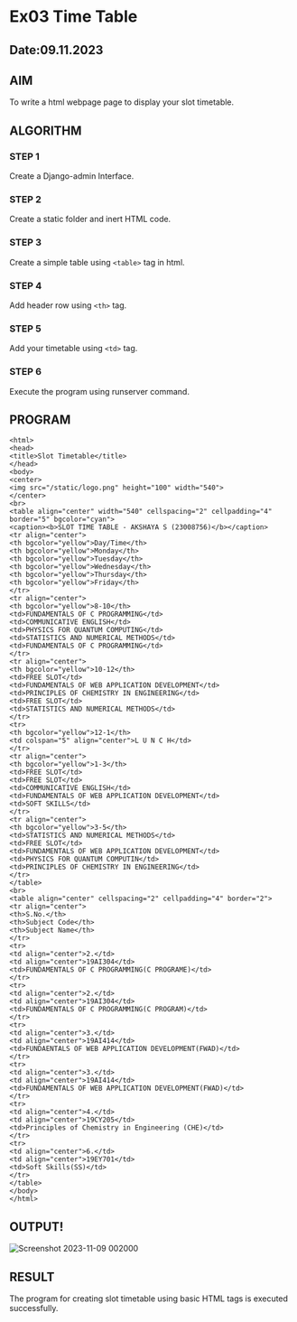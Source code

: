 # Ex03 Time Table
## Date:09.11.2023

## AIM
To write a html webpage page to display your slot timetable.

## ALGORITHM
### STEP 1
Create a Django-admin Interface.

### STEP 2
Create a static folder and inert HTML code.

### STEP 3
Create a simple table using ```<table>``` tag in html.

### STEP 4
Add header row using ```<th>``` tag.

### STEP 5
Add your timetable using ```<td>``` tag.

### STEP 6
Execute the program using runserver command.

## PROGRAM
```
<html>
<head>
<title>Slot Timetable</title>
</head>
<body>
<center>
<img src="/static/logo.png" height="100" width="540">
</center>
<br>
<table align="center" width="540" cellspacing="2" cellpadding="4" border="5" bgcolor="cyan">
<caption><b>SLOT TIME TABLE - AKSHAYA S (23008756)</b></caption>
<tr align="center">
<th bgcolor="yellow">Day/Time</th>
<th bgcolor="yellow">Monday</th>
<th bgcolor="yellow">Tuesday</th>
<th bgcolor="yellow">Wednesday</th>
<th bgcolor="yellow">Thursday</th>
<th bgcolor="yellow">Friday</th>
</tr>
<tr align="center">
<th bgcolor="yellow">8-10</th>
<td>FUNDAMENTALS OF C PROGRAMMING</td>
<td>COMMUNICATIVE ENGLISH</td>
<td>PHYSICS FOR QUANTUM COMPUTING</td>
<td>STATISTICS AND NUMERICAL METHODS</td>
<td>FUNDAMENTALS OF C PROGRAMMING</td>
</tr>
<tr align="center">
<th bgcolor="yellow">10-12</th>
<td>FREE SLOT</td>
<td>FUNDAMENTALS OF WEB APPLICATION DEVELOPMENT</td>
<td>PRINCIPLES OF CHEMISTRY IN ENGINEERING</td>
<td>FREE SLOT</td>
<td>STATISTICS AND NUMERICAL METHODS</td>
</tr>
<tr>
<th bgcolor="yellow">12-1</th>
<td colspan="5" align="center">L U N C H</td>
</tr>
<tr align="center">
<th bgcolor="yellow">1-3</th>
<td>FREE SLOT</td>
<td>FREE SLOT</td>
<td>COMMUNICATIVE ENGLISH</td>
<td>FUNDAMENTALS OF WEB APPLICATION DEVELOPMENT</td>
<td>SOFT SKILLS</td>
</tr>
<tr align="center">
<th bgcolor="yellow">3-5</th>
<td>STATISTICS AND NUMERICAL METHODS</td>
<td>FREE SLOT</td>
<td>FUNDAMENTALS OF WEB APPLICATION DEVELOPMENT</td>
<td>PHYSICS FOR QUANTUM COMPUTIN</td>
<td>PRINCIPLES OF CHEMISTRY IN ENGINEERING</td>
</tr>
</table>
<br>
<table align="center" cellspacing="2" cellpadding="4" border="2">
<tr align="center">
<th>S.No.</th>
<th>Subject Code</th>
<th>Subject Name</th>
</tr>
<tr>
<td align="center">2.</td>
<td align="center">19AI304</td>
<td>FUNDAMENTALS OF C PROGRAMMING(C PROGRAME)</td>
</tr>
<tr>
<td align="center">2.</td>
<td align="center">19AI304</td>
<td>FUNDAMENTALS OF C PROGRAMMING(C PROGRAM)</td>
</tr>
<tr>
<td align="center">3.</td>
<td align="center">19AI414</td>
<td>FUNDAENTALS OF WEB APPLICATION DEVELOPMENT(FWAD)</td>
</tr>
<tr>
<td align="center">3.</td>
<td align="center">19AI414</td>
<td>FUNDAMENTALS OF WEB APPLICATION DEVELOPMENT(FWAD)</td>
</tr>
<tr>
<td align="center">4.</td>
<td align="center">19CY205</td>
<td>Principles of Chemistry in Engineering (CHE)</td>
</tr>
<tr>
<td align="center">6.</td>
<td align="center">19EY701</td>
<td>Soft Skills(SS)</td>
</tr>
</table>
</body>
</html>
```

## OUTPUT!

![Screenshot 2023-11-09 002000](https://github.com/Akshayasakthivels/slot/assets/144870561/c8d49f0d-22dc-4c91-a779-b8a7c018733e)



## RESULT
The program for creating slot timetable using basic HTML tags is executed successfully.
